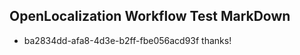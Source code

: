 ## OpenLocalization Workflow Test MarkDown
* ba2834dd-afa8-4d3e-b2ff-fbe056acd93f 
thanks!<!--HONumber=Mar16_HO4-->
